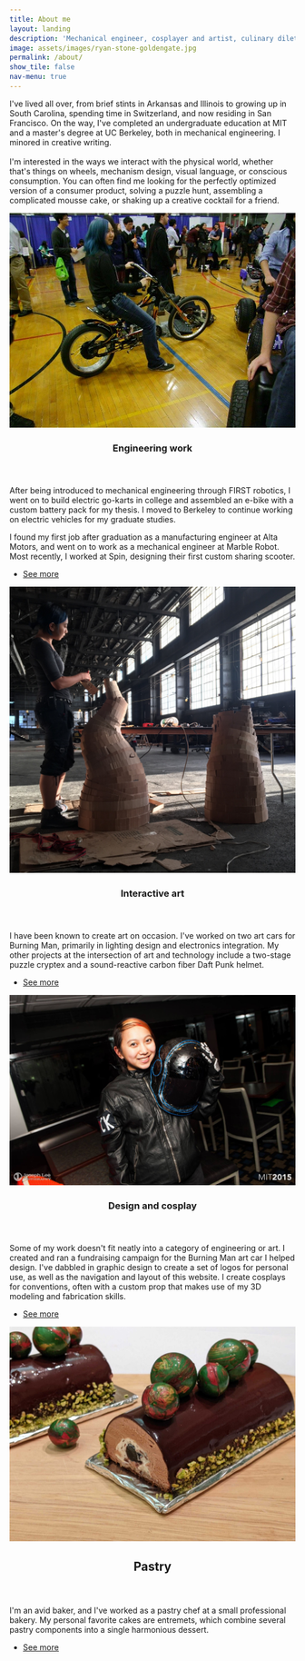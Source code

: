 ```yaml
---
title: About me
layout: landing
description: 'Mechanical engineer, cosplayer and artist, culinary dilettante.'
image: assets/images/ryan-stone-goldengate.jpg
permalink: /about/
show_tile: false
nav-menu: true
---
```


<!-- Main -->
<div id="main">

<!-- One -->
<section id="one">
	<div class="inner">
		<p>I've lived all over, from brief stints in Arkansas and Illinois to growing up in
		South Carolina, spending time in Switzerland, and now residing in San Francisco. 
		On the way, I've completed an undergraduate education at MIT and a master's degree
		at UC Berkeley, both in mechanical engineering. I minored in creative writing.<br> <br>
		I'm interested in the ways we interact with the physical world, whether that's things on wheels,
		mechanism design, visual language, or conscious consumption. You can often find me looking for 
		the perfectly optimized version of a consumer product, 
		solving a puzzle hunt, 
		assembling a complicated mousse cake, 
		or shaking up a creative cocktail for a friend.</p>
	</div>
</section>

<!-- Two -->
<section id="two" class="spotlights">
	<section>
		<a href="/engineering" class="image">
			<img src="/assets/images/ebike_techfair.jpg" alt="" data-position="center center" />
		</a>
		<div class="content">
			<div class="inner">
				<header class="major">
					<h3>Engineering work</h3>
				</header>
				<p>After being introduced to mechanical engineering through FIRST robotics, 
				I went on to build electric go-karts in college and assembled an e-bike with a 
				custom battery pack for my thesis. I moved to Berkeley to continue working on
				electric vehicles for my graduate studies. </p>
				<p>I found my first job after graduation as a manufacturing engineer at Alta Motors, and
				went on to work as a mechanical engineer at Marble Robot. Most recently, I worked at Spin, designing their first custom sharing scooter. 
				</p>
				<ul class="actions">
					<li><a href="/engineering" class="button">See more</a></li>
				</ul>
			</div>
		</div>
	</section>
	<section>
		<a href="/interactive" class="image">
			<img src="/assets/images/ghostship_art.jpg" alt="" data-position="top center" />
		</a>
		<div class="content">
			<div class="inner">
				<header class="major">
					<h3>Interactive art</h3>
				</header>
				<p>I have been known to create art on occasion. I've worked on two art cars for Burning
				Man, primarily in lighting design and electronics integration. My other projects at the
				intersection of art and technology include a two-stage puzzle cryptex and a sound-reactive
				carbon fiber Daft Punk helmet. 
				</p>
				<ul class="actions">
					<li><a href="/interactive" class="button">See more</a></li>
				</ul>
			</div>
		</div>
	</section>
	<section>
		<a href="/design" class="image">
			<img src="/assets/images/daftpunk_profile.jpg" alt="" data-position="25% 25%" />
		</a>
		<div class="content">
			<div class="inner">
				<header class="major">
					<h3>Design and cosplay</h3>
				</header>
				<p>Some of my work doesn't fit neatly into a category of engineering or art.
				I created and ran a fundraising campaign for the Burning Man art car I helped design.
				I've dabbled in graphic design to create a set of logos for personal use, 
				as well as the navigation and layout of this website. I create cosplays for conventions, often with a custom prop that makes use of my 3D modeling and fabrication skills. 
				</p>
				<ul class="actions">
					<li><a href="/design" class="button">See more</a></li>
				</ul>
			</div>
		</div>
	</section>
    <section>
		<a href="/design" class="image">
			<img src="/assets/images/pastry_buche.jpg" alt="" data-position="top center" />
		</a>
	    <div class="content">
	        <div class="inner">
		        <header class="major">
			        <h2>Pastry</h2>
		        </header>
		        <p>I'm an avid baker, and I've worked as a pastry chef at a small professional bakery. My personal favorite cakes are entremets, which combine several pastry components into a single harmonious dessert.
		        </p>
		        <ul class="actions">
			        <li><a href="/pastry" class="button">See more</a></li>
		        </ul>
	        </div>
	     </div>
    </section>
</section>